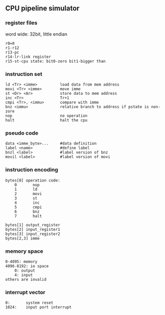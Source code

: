 ## CPU pipeline simulator
### register files
word wide: 32bit, little endian

    r0=0
    r1-r12
    r13-pc
    r14-lr-link register
    r15-st-cpu state: bit0-zero bit1-bigger than
### instruction set
    ld <Tr> <imme>          load data from mem address
    movi <Tr> <imme>        move imme
    st <Dr> <Ar>            store data to mem address
    inc <Tr>                Tr+1
    cmpi <Tr>, <immu>       compare with imme
    bnz <immu>              relative branch to address if pstate is non-zore
    nop                     no operation
    halt                    halt the cpu
### pseudo code
    data <imme_byte>...     #data definition
    label <name>            #define label
    bnzl <label>            #label version of bnz
    movil <label>           #label version of movi
### instruction encoding
    bytes[0] operation code:
        0       nop
        1       ld
        2       movi
        3       st
        4       inc
        5       cmpi
        6       bnz
        7       halt

    bytes[1] output_register
    bytes[2] input_register1
    bytes[3] input_register2
    bytes[2,3] imme
### memory space
    0-4095: memory
    4096-8192: io space
        0: output
        4: input
    others are invalid

### interrupt vector
    0:       system reset
    1024:    input port interrupt
